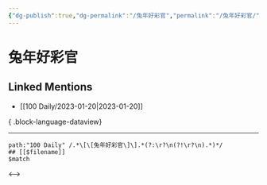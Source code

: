 ```yaml
---
{"dg-publish":true,"dg-permalink":"/兔年好彩官","permalink":"/兔年好彩官/","created":"2023-01-21T15:06:07.000+08:00","updated":"2023-04-10T16:58:55.000+08:00"}
---
```


# 兔年好彩官

## Linked Mentions
- [[100 Daily/2023-01-20\|2023-01-20]]

{ .block-language-dataview}

---

```expander
path:"100 Daily" /.*\[\[兔年好彩官\]\].*(?:\r?\n(?!\r?\n).*)*/
## [[$filename]]
$match
```

<-->
